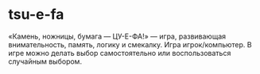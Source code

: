 # tsu-e-fa
«Камень, ножницы, бумага — ЦУ-Е-ФА!» — игра, развивающая внимательность, память, логику и смекалку. 
Игра игрок/компьютер. В игре можно делать выбор самостоятельно или воспользоваться случайным выбором. 
